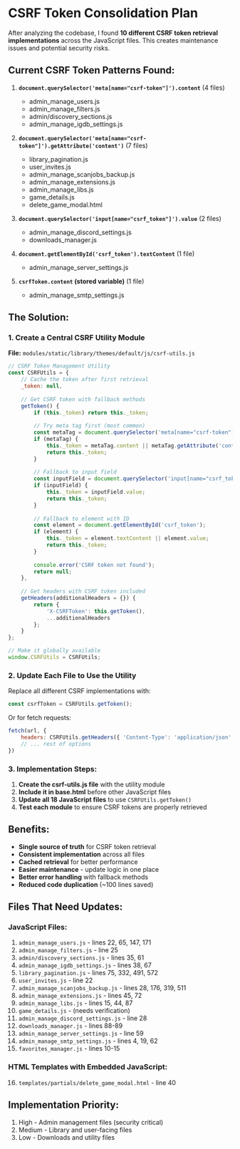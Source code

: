 # CSRF Token Consolidation Plan

After analyzing the codebase, I found **10 different CSRF token retrieval implementations** across the JavaScript files. This creates maintenance issues and potential security risks.

## Current CSRF Token Patterns Found:

1. **`document.querySelector('meta[name="csrf-token"]').content`** (4 files)
   - admin_manage_users.js
   - admin_manage_filters.js 
   - admin/discovery_sections.js
   - admin_manage_igdb_settings.js

2. **`document.querySelector('meta[name="csrf-token"]').getAttribute('content')`** (7 files)
   - library_pagination.js
   - user_invites.js
   - admin_manage_scanjobs_backup.js
   - admin_manage_extensions.js
   - admin_manage_libs.js
   - game_details.js
   - delete_game_modal.html

3. **`document.querySelector('input[name="csrf_token"]').value`** (2 files)
   - admin_manage_discord_settings.js
   - downloads_manager.js

4. **`document.getElementById('csrf_token').textContent`** (1 file)
   - admin_manage_server_settings.js

5. **`csrfToken.content` (stored variable)** (1 file)
   - admin_manage_smtp_settings.js

## The Solution:

### 1. Create a Central CSRF Utility Module
**File:** `modules/static/library/themes/default/js/csrf-utils.js`

```javascript
// CSRF Token Management Utility
const CSRFUtils = {
    // Cache the token after first retrieval
    _token: null,
    
    // Get CSRF token with fallback methods
    getToken() {
        if (this._token) return this._token;
        
        // Try meta tag first (most common)
        const metaTag = document.querySelector('meta[name="csrf-token"]');
        if (metaTag) {
            this._token = metaTag.content || metaTag.getAttribute('content');
            return this._token;
        }
        
        // Fallback to input field
        const inputField = document.querySelector('input[name="csrf_token"]');
        if (inputField) {
            this._token = inputField.value;
            return this._token;
        }
        
        // Fallback to element with ID
        const element = document.getElementById('csrf_token');
        if (element) {
            this._token = element.textContent || element.value;
            return this._token;
        }
        
        console.error('CSRF token not found');
        return null;
    },
    
    // Get headers with CSRF token included
    getHeaders(additionalHeaders = {}) {
        return {
            'X-CSRFToken': this.getToken(),
            ...additionalHeaders
        };
    }
};

// Make it globally available
window.CSRFUtils = CSRFUtils;
```

### 2. Update Each File to Use the Utility

Replace all different CSRF implementations with:
```javascript
const csrfToken = CSRFUtils.getToken();
```

Or for fetch requests:
```javascript
fetch(url, {
    headers: CSRFUtils.getHeaders({ 'Content-Type': 'application/json' }),
    // ... rest of options
})
```

### 3. Implementation Steps:

1. **Create the csrf-utils.js file** with the utility module
2. **Include it in base.html** before other JavaScript files
3. **Update all 18 JavaScript files** to use `CSRFUtils.getToken()`
4. **Test each module** to ensure CSRF tokens are properly retrieved

## Benefits:

- **Single source of truth** for CSRF token retrieval
- **Consistent implementation** across all files
- **Cached retrieval** for better performance
- **Easier maintenance** - update logic in one place
- **Better error handling** with fallback methods
- **Reduced code duplication** (~100 lines saved)

## Files That Need Updates:

### JavaScript Files:
1. `admin_manage_users.js` - lines 22, 65, 147, 171
2. `admin_manage_filters.js` - line 25
3. `admin/discovery_sections.js` - lines 35, 61
4. `admin_manage_igdb_settings.js` - lines 38, 67
5. `library_pagination.js` - lines 75, 332, 491, 572
6. `user_invites.js` - line 22
7. `admin_manage_scanjobs_backup.js` - lines 28, 176, 319, 511
8. `admin_manage_extensions.js` - lines 45, 72
9. `admin_manage_libs.js` - lines 15, 44, 87
10. `game_details.js` - (needs verification)
11. `admin_manage_discord_settings.js` - line 28
12. `downloads_manager.js` - lines 88-89
13. `admin_manage_server_settings.js` - line 59
14. `admin_manage_smtp_settings.js` - lines 4, 19, 62
15. `favorites_manager.js` - lines 10-15

### HTML Templates with Embedded JavaScript:
16. `templates/partials/delete_game_modal.html` - line 40

## Implementation Priority:
1. High - Admin management files (security critical)
2. Medium - Library and user-facing files
3. Low - Downloads and utility files